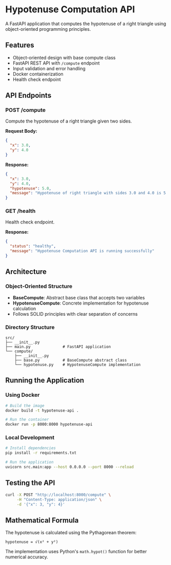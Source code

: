 # Hypotenuse Computation API

A FastAPI application that computes the hypotenuse of a right triangle using object-oriented programming principles.

## Features

- Object-oriented design with base compute class
- FastAPI REST API with `/compute` endpoint
- Input validation and error handling
- Docker containerization
- Health check endpoint

## API Endpoints

### POST /compute

Compute the hypotenuse of a right triangle given two sides.

**Request Body:**
```json
{
  "x": 3.0,
  "y": 4.0
}
```

**Response:**
```json
{
  "x": 3.0,
  "y": 4.0,
  "hypotenuse": 5.0,
  "message": "Hypotenuse of right triangle with sides 3.0 and 4.0 is 5.000000"
}
```

### GET /health

Health check endpoint.

**Response:**
```json
{
  "status": "healthy",
  "message": "Hypotenuse Computation API is running successfully"
}
```

## Architecture

### Object-Oriented Structure

- **BaseCompute**: Abstract base class that accepts two variables
- **HypotenuseCompute**: Concrete implementation for hypotenuse calculation
- Follows SOLID principles with clear separation of concerns

### Directory Structure

```
src/
├── __init__.py
├── main.py              # FastAPI application
└── compute/
    ├── __init__.py
    ├── base.py          # BaseCompute abstract class
    └── hypotenuse.py    # HypotenuseCompute implementation
```

## Running the Application

### Using Docker

```bash
# Build the image
docker build -t hypotenuse-api .

# Run the container
docker run -p 8000:8000 hypotenuse-api
```

### Local Development

```bash
# Install dependencies
pip install -r requirements.txt

# Run the application
uvicorn src.main:app --host 0.0.0.0 --port 8000 --reload
```

## Testing the API

```bash
curl -X POST "http://localhost:8000/compute" \
     -H "Content-Type: application/json" \
     -d '{"x": 3, "y": 4}'
```

## Mathematical Formula

The hypotenuse is calculated using the Pythagorean theorem:

```
hypotenuse = √(x² + y²)
```

The implementation uses Python's `math.hypot()` function for better numerical accuracy.
